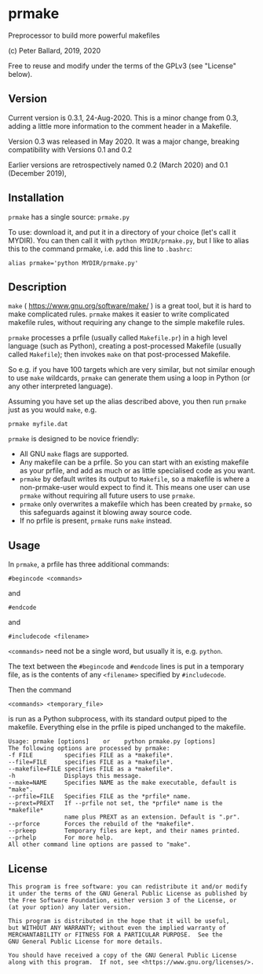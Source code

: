 # prmake
Preprocessor to build more powerful makefiles

(c) Peter Ballard, 2019, 2020

Free to reuse and modify under the terms of the GPLv3 (see "License" below).

Version
-------
Current version is 0.3.1, 24-Aug-2020.
This is a minor change from 0.3, adding a little more information to the comment header in a Makefile.

Version 0.3 was released in May 2020. It was a major change, breaking compatibility with Versions 0.1 and 0.2

Earlier versions are retrospectively named 0.2 (March 2020) and 0.1 (December 2019),

Installation
------------
`prmake` has a single source: `prmake.py`

To use: download it, and put it in a directory of your choice (let's call it MYDIR).
You can then call it with `python MYDIR/prmake.py`,
but I like to alias this to the command prmake, i.e. add this line to `.bashrc`:

    alias prmake='python MYDIR/prmake.py'

Description
-----------
`make` ( https://www.gnu.org/software/make/ ) is a great tool, but it is hard to make complicated rules.
`prmake` makes it easier to write complicated makefile rules,
without requiring any change to the simple makefile rules.

`prmake` processes a prfile (usually called `Makefile.pr`)
in a high level language (such as Python),
creating a post-processed Makefile (usually called `Makefile`);
then invokes `make` on that post-processed Makefile.

So e.g. if you have 100 targets which are very similar, but not similar enough to use `make` wildcards,
`prmake` can generate them using a loop in Python (or any other interpreted language).

Assuming you have set up the alias described above, you then run `prmake` just as you would `make`, e.g.

    prmake myfile.dat

`prmake` is designed to be novice friendly:
- All GNU `make` flags are supported.
- Any makefile can be a prfile. So you can start with an existing makefile as your prfile,
  and add as much or as little specialised code as you want.
- `prmake` by default writes its output to `Makefile`,
  so a makefile is where a non-prmake-user would expect to find it.
  This means one user can use `prmake` without requiring all future users to use `prmake`.
- `prmake` only overwrites a makefile which has been created by `prmake`,
  so this safeguards against it blowing away source code.
- If no prfile is present, `prmake` runs `make` instead.

Usage
-----
In `prmake`, a prfile has three additional commands:

    #begincode <commands>

and

    #endcode

and

    #includecode <filename>

`<commands>` need not be a single word, but usually it is, e.g. `python`.

The text between the `#begincode` and `#endcode` lines is put in a temporary file,
as is the contents of any `<filename>` specified by `#includecode`.

Then the command

    <commands> <temporary_file>

is run as a Python subprocess,
with its standard output piped to the makefile.
Everything else in the prfile is piped unchanged to the makefile.

    Usage: prmake [options]    or    python prmake.py [options]
    The following options are processed by prmake:
    -f FILE         specifies FILE as a *makefile*.
    --file=FILE     specifies FILE as a *makefile*.
    --makefile=FILE specifies FILE as a *makefile*.
    -h              Displays this message.
    --make=NAME     Specifies NAME as the make executable, default is "make".
    --prfile=FILE   Specifies FILE as the *prfile* name.
    --prext=PREXT   If --prfile not set, the *prfile* name is the *makefile*
                    name plus PREXT as an extension. Default is ".pr".
    --prforce       Forces the rebuild of the *makefile*.
    --prkeep        Temporary files are kept, and their names printed.
    --prhelp        For more help.
    All other command line options are passed to "make".

License
-------
    This program is free software: you can redistribute it and/or modify
    it under the terms of the GNU General Public License as published by
    the Free Software Foundation, either version 3 of the License, or
    (at your option) any later version.

    This program is distributed in the hope that it will be useful,
    but WITHOUT ANY WARRANTY; without even the implied warranty of
    MERCHANTABILITY or FITNESS FOR A PARTICULAR PURPOSE.  See the
    GNU General Public License for more details.

    You should have received a copy of the GNU General Public License
    along with this program.  If not, see <https://www.gnu.org/licenses/>.
